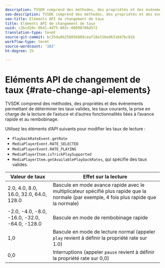 ```yaml
---
description: TVSDK comprend des méthodes, des propriétés et des événements permettant de déterminer les taux valides, les taux courants, la prise en charge de la lecture de l’astuce et d’autres fonctionnalités liées à l’avance rapide et au rembobinage.
seo-description: TVSDK comprend des méthodes, des propriétés et des événements permettant de déterminer les taux valides, les taux courants, la prise en charge de la lecture de l’astuce et d’autres fonctionnalités liées à l’avance rapide et au rembobinage.
seo-title: Eléments API de changement de taux
title: Eléments API de changement de taux
uuid: c2bcd20c-0641-4d75-802c-08098786d572
translation-type: tm+mt
source-git-commit: bc35da8b258056809ceaf18e33bed631047bc81b
workflow-type: tm+mt
source-wordcount: '163'
ht-degree: 2%

---
```



# Eléments API de changement de taux {#rate-change-api-elements}

TVSDK comprend des méthodes, des propriétés et des événements permettant de déterminer les taux valides, les taux courants, la prise en charge de la lecture de l’astuce et d’autres fonctionnalités liées à l’avance rapide et au rembobinage.

<!--<a id="section_E5D37C71323947E2AED8B866D9835E31"></a>-->

Utilisez les éléments d’API suivants pour modifier les taux de lecture :

* `PlaybackRateEvent.getRate`
* `MediaPlayerEvent.RATE_SELECTED`
* `MediaPlayerEvent.RATE_PLAYING`
* `MediaPlayerItem.isTrickPlaySupported`
* `MediaPlayerItem.getAvailablePlaybackRates`, qui spécifie des taux valides.

| **Valeur de taux** | **Effet sur la lecture** |
|---|---|
| 2.0, 4.0, 8.0, 16.0, 32.0, 64.0, 128.0 | Bascule en mode avance rapide avec le multiplicateur spécifié plus rapide que la normale (par exemple, 4 fois plus rapide que la normale) |
| -2.0, -4.0, -8.0, -16.0, -32.0, -64.0, -128.0 | Bascule en mode de rembobinage rapide |
| 1,0 | Bascule en mode de lecture normal (appeler `play` revient à définir la propriété rate sur 1.0) |
| 0,0 | Interruptions (appeler `pause` revient à définir la propriété rate sur 0,0) |